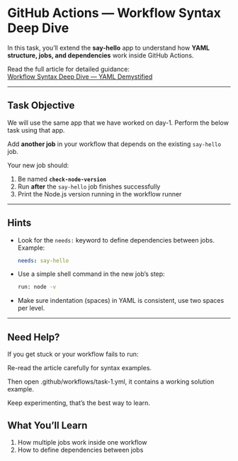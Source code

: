 # GitHub Actions — Workflow Syntax Deep Dive
 
In this task, you’ll extend the **say-hello** app to understand how **YAML structure, jobs, and dependencies** work inside GitHub Actions.

Read the full article for detailed guidance:  
[Workflow Syntax Deep Dive — YAML Demystified](https://github-actions-workflow-part2.hashnode.dev/github-actions-workflow-syntax-deep-dive)

---

## Task Objective
We will use the same app that we have worked on day-1. Perform the below task using that app.

Add **another job** in your workflow that depends on the existing `say-hello` job.

Your new job should:

1. Be named **`check-node-version`**  
2. Run **after** the `say-hello` job finishes successfully  
3. Print the Node.js version running in the workflow runner

---

## Hints

- Look for the `needs:` keyword to define dependencies between jobs.  
  Example:
  ```yaml
  needs: say-hello
  ```
- Use a simple shell command in the new job’s step:

  ```bash
  run: node -v
  ```
- Make sure indentation (spaces) in YAML is consistent, use two spaces per level.
---

## Need Help?

If you get stuck or your workflow fails to run:

Re-read the article carefully for syntax examples.

Then open .github/workflows/task-1.yml, it contains a working solution example.

Keep experimenting, that’s the best way to learn.

## What You’ll Learn

1. How multiple jobs work inside one workflow
2. How to define dependencies between jobs
